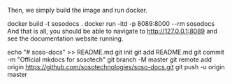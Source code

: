 Then, we simply build the image and run docker.

docker build -t sosodocs .
docker run -itd -p 8089:8000 --rm sosodocs
And that is all, you should be able to navigate to http://127.0.0.1:8089 and see the documentation website running.

echo "# soso-docs" >> README.md
git init
git add README.md
git commit -m "Official mkdocs for sosotech"
git branch -M master
git remote add origin https://github.com/sosotechnologies/soso-docs.git
git push -u origin master